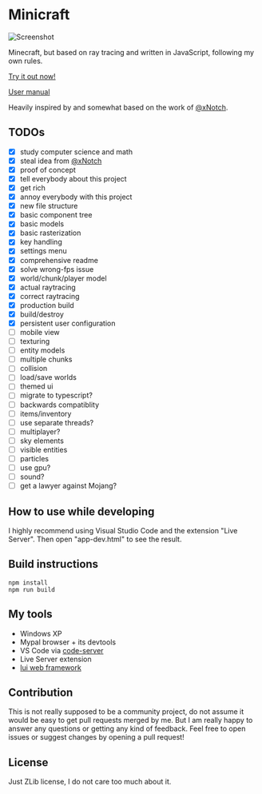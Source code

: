 # Minicraft

![Screenshot](https://l3p3.de/media/minicraft1.png)

Minecraft, but based on ray tracing and written in JavaScript, following my own rules.

[Try it out now!](https://l3p3.de/minicraft)

[User manual](https://github.com/L3P3/minicraft/wiki)

Heavily inspired by and somewhat based on the work of [@xNotch](https://github.com/xNotch).

## TODOs

- [x] study computer science and math
- [x] steal idea from [@xNotch](https://github.com/xNotch)
- [x] proof of concept
- [x] tell everybody about this project
- [x] get rich
- [x] annoy everybody with this project
- [x] new file structure
- [x] basic component tree
- [x] basic models
- [x] basic rasterization
- [x] key handling
- [x] settings menu
- [x] comprehensive readme
- [x] solve wrong-fps issue
- [x] world/chunk/player model
- [x] actual raytracing
- [x] correct raytracing
- [x] production build
- [x] build/destroy
- [x] persistent user configuration
- [ ] mobile view
- [ ] texturing
- [ ] entity models
- [ ] multiple chunks
- [ ] collision
- [ ] load/save worlds
- [ ] themed ui
- [ ] migrate to typescript?
- [ ] backwards compatiblity
- [ ] items/inventory
- [ ] use separate threads?
- [ ] multiplayer?
- [ ] sky elements
- [ ] visible entities
- [ ] particles
- [ ] use gpu?
- [ ] sound?
- [ ] get a lawyer against Mojang?

## How to use while developing

I highly recommend using Visual Studio Code and the extension "Live Server". Then open "app-dev.html" to see the result.

## Build instructions

```
npm install
npm run build
```

## My tools

- Windows XP
- Mypal browser + its devtools
- VS Code via [code-server](https://github.com/cdr/code-server)
- Live Server extension
- [lui web framework](https://github.com/L3P3/lui)

## Contribution

This is not really supposed to be a community project, do not assume it would be easy to get pull requests merged by me. But I am really happy to answer any questions or getting any kind of feedback. Feel free to open issues or suggest changes by opening a pull request!

## License

Just ZLib license, I do not care too much about it.
